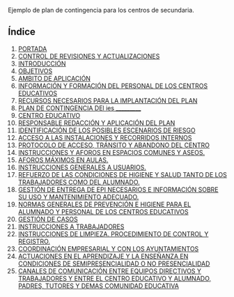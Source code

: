 Ejemplo de plan de contingencia para los centros de secundaria.    
## Índice
    
<ol>
    <li><a href="sections/section0001.md">PORTADA</a></li>
    <li><a href="sections/section0002.md">CONTROL DE REVISIONES Y ACTUALIZACIONES</a></li>
    <li><a href="sections/section0003.md">INTRODUCCIÓN</a></li>
    <li><a href="sections/section0004.md">OBJETIVOS</a></li>
    <li><a href="sections/section0005.md">AMBITO DE APLICACIÓN</a></li>
    <li><a href="sections/section0006.md">INFORMACIÓN Y FORMACIÓN DEL PERSONAL DE LOS CENTROS EDUCATIVOS</a></li>
    <li><a href="sections/section0007.md">RECURSOS NECESARIOS PARA LA IMPLANTACIÓN DEL PLAN </a></li>
    <li><a href="sections/section0008.md">PLAN DE CONTINGENCIA DEl ies _________</a></li>
    <li><a href="sections/section0009.md">CENTRO EDUCATIVO</a></li>
    <li><a href="sections/section0010.md">RESPONSABLE REDACCIÓN Y APLICACIÓN DEL PLAN</a></li>
    <li><a href="sections/section0011.md">IDENTIFICACIÓN DE LOS POSIBLES ESCENARIOS DE RIESGO</a></li>
    <li><a href="sections/section0012.md">ACCESO A LAS INSTALACIONES Y RECORRIDOS INTERNOS</a></li>
    <li><a href="sections/section0013.md">PROTOCOLO DE ACCESO, TRÁNSITO Y ABANDONO DEL CENTRO </a></li>
    <li><a href="sections/section0014.md">INSTRUCCIONES Y AFOROS EN ESPACIOS COMUNES Y ASEOS.</a></li>
    <li><a href="sections/section0015.md">AFOROS MÁXIMOS EN AULAS.</a></li>
    <li><a href="sections/section0016.md">INSTRUCCIONES GENERALES A USUARIOS.</a></li>
    <li><a href="sections/section0017.md">REFUERZO DE LAS CONDICIONES DE HIGIENE Y SALUD TANTO DE LOS
        TRABAJADORES COMO DEL ALUMNADO.</a></li>
    <li><a href="sections/section0018.md">GESTIÓN DE ENTREGA DE EPI NECESARIOS E INFORMACIÓN SOBRE SU USO Y
        MANTENIMIENTO ADECUADO.</a></li>
    <li><a href="sections/section0019.md">NORMAS GENERALES DE PREVENCIÓN E HIGIENE PARA EL ALUMNADO Y PERSONAL DE
        LOS CENTROS EDUCATIVOS</a></li>
    <li><a href="sections/section0020.md">GESTIÓN DE CASOS</a></li>
    <li><a href="sections/section0021.md">INSTRUCCIONES A TRABAJADORES</a></li>
    <li><a href="sections/section0022.md">INSTRUCCIONES DE LIMPIEZA. PROCEDIMIENTO DE CONTROL Y REGISTRO. </a>
    </li>
    <li><a href="sections/section0023.md">COORDINACIÓN EMPRESARIAL Y CON LOS AYUNTAMIENTOS</a></li>
    <li><a href="sections/section0024.md">ACTUACIONES EN EL APRENDIZAJE Y LA ENSEÑANZA EN CONDICIONES DE
        SEMIPRESENCIALIDAD O NO PRESENCIALIDAD</a></li>
    <li><a href="sections/section0025.md">CANALES DE COMUNICACIÓN ENTRE EQUIPOS DIRECTIVOS Y TRABAJADORES Y ENTRE
        EL CENTRO EDUCATIVO Y ALUMNADO, PADRES, TUTORES Y DEMAS COMUNIDAD EDUCATIVA</a></li>
</ol>